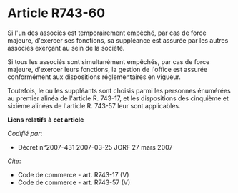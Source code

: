 # Article R743-60

Si l'un des associés est temporairement empêché, par cas de force majeure, d'exercer ses fonctions, sa suppléance est assurée
par les autres associés exerçant au sein de la société. 

Si tous les associés sont simultanément empêchés, par cas de force majeure, d'exercer leurs fonctions, la gestion de l'office
est assurée conformément aux dispositions réglementaires en vigueur. 

Toutefois, le ou les suppléants sont choisis parmi les personnes énumérées au premier alinéa de l'article R. 743-17, et les
dispositions des cinquième et sixième alinéas de l'article R. 743-57 leur sont applicables.

**Liens relatifs à cet article**

_Codifié par_:

  - Décret n°2007-431 2007-03-25 JORF 27 mars 2007

_Cite_:

  - Code de commerce - art. R743-17 (V)
  - Code de commerce - art. R743-57 (V)
